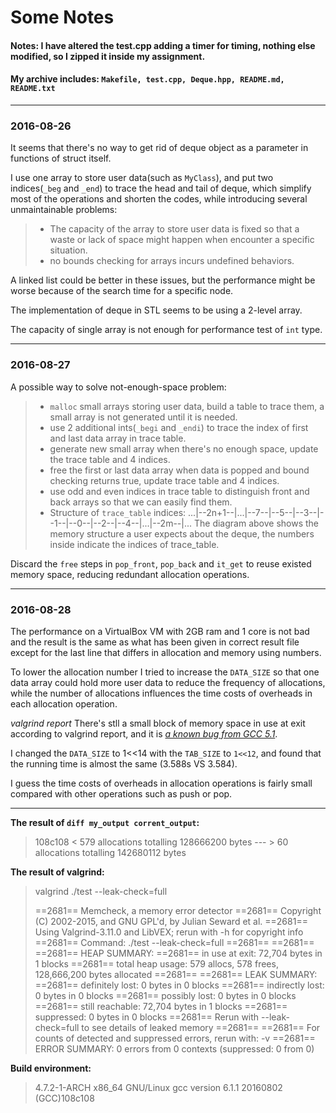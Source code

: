 # Some Notes

#### Notes: I have altered the test.cpp adding a timer for timing, nothing else modified, so I zipped it inside my assignment.
#### My archive includes: `Makefile, test.cpp, Deque.hpp, README.md, README.txt`

------
### 2016-08-26

It seems that there's no way to get rid of deque object as a parameter in functions of struct itself.

I use one array to store user data(such as `MyClass`), and put two indices(`_beg` and `_end`) to trace the head and tail of deque, which simplify most of the operations and shorten the codes, while introducing several unmaintainable problems:
> * The capacity of the array to store user data is fixed so that a waste or lack of space might happen when encounter a specific situation.
> * no bounds checking for arrays incurs undefined behaviors.

A linked list could be better in these issues, but the performance might be worse because of the search time for a specific node.

The implementation of deque in STL seems to be using a 2-level array.

The capacity of single array is not enough for performance test of `int` type.

------

### 2016-08-27

A possible way to solve not-enough-space problem:
> * `malloc` small arrays storing user data, build a table to trace them, a small array is not generated until it is needed.
> * use 2 additional ints(`_begi` and `_endi`) to trace the index of first and last data array in trace table.
> * generate new small array when there's no enough space, update the trace table and 4 indices.
> * free the first or last data array when data is popped and bound checking returns true, update trace table and 4 indices.
> * use odd and even indices in trace table to distinguish front and back arrays so that we can easily find them.
> * Structure of `trace_table` indices:
>  ...|--2n+1--|...|--7--|--5--|--3--|--1--|--0--|--2--|--4--|...|--2m--|...
The diagram above shows the memory structure a user expects about the deque, the numbers inside indicate the indices of trace_table.

Discard the `free` steps in `pop_front`, `pop_back` and `it_get` to reuse existed memory space, reducing redundant allocation operations.

------

### 2016-08-28

The performance on a VirtualBox VM with 2GB ram and 1 core is not bad and the result is the same as what has been given in correct result file except for the last line that differs in allocation and memory using numbers.

To lower the allocation number I tried to increase the `DATA_SIZE` so that one data array could hold more user data to reduce the frequency of allocations, while the number of allocations influences the time costs of overheads in each allocation operation.

*valgrind report*
There's stll a small block of memory space in use at exit according to valgrind report, and it is *[a known bug from GCC 5.1](https://gcc.gnu.org/bugzilla/show_bug.cgi?id=64535)*.

I changed the `DATA_SIZE` to 1<<14 with the `TAB_SIZE` to `1<<12`, and found that the running time is almost the same (3.588s VS 3.584).

I guess the time costs of overheads in allocation operations is fairly small compared with other operations such as push or pop.

------

**The result of `diff my_output corrent_output`:**
> 108c108
> < 579 allocations totalling 128666200 bytes
> \---
> \> 60 allocations totalling 142680112 bytes

**The result of valgrind:**
>  valgrind ./test --leak-check=full
>
>  ==2681== Memcheck, a memory error detector
>  ==2681== Copyright (C) 2002-2015, and GNU GPL'd, by Julian Seward et al.
>  ==2681== Using Valgrind-3.11.0 and LibVEX; rerun with -h for copyright info
>  ==2681== Command: ./test --leak-check=full
>  ==2681==
>  ==2681==
>  ==2681== HEAP SUMMARY:
>  ==2681==     in use at exit: 72,704 bytes in 1 blocks
>  ==2681==   total heap usage: 579 allocs, 578 frees, 128,666,200 bytes allocated
>  ==2681==
>  ==2681== LEAK SUMMARY:
>  ==2681==    definitely lost: 0 bytes in 0 blocks
>  ==2681==    indirectly lost: 0 bytes in 0 blocks
>  ==2681==      possibly lost: 0 bytes in 0 blocks
>  ==2681==    still reachable: 72,704 bytes in 1 blocks
>  ==2681==         suppressed: 0 bytes in 0 blocks
>  ==2681== Rerun with --leak-check=full to see details of leaked memory
>  ==2681==
>  ==2681== For counts of detected and suppressed errors, rerun with: -v
>  ==2681== ERROR SUMMARY: 0 errors from 0 contexts (suppressed: 0 from 0)

**Build environment:**
> 4.7.2-1-ARCH x86_64 GNU/Linux
> gcc version 6.1.1 20160802 (GCC)108c108
